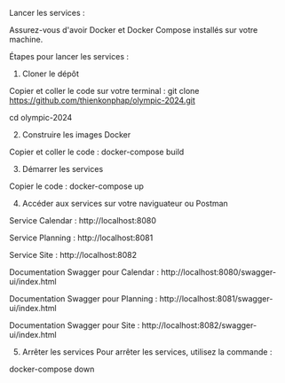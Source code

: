 Lancer les services : 


Assurez-vous d'avoir Docker et Docker Compose installés sur votre machine.

Étapes pour lancer les services : 
1. Cloner le dépôt

Copier et coller le code sur votre terminal :
git clone https://github.com/thienkonphap/olympic-2024.git

cd olympic-2024

2. Construire les images Docker

Copier et coller le code : 
docker-compose build

3. Démarrer les services

Copier le code : 
docker-compose up

4. Accéder aux services sur votre naviguateur ou Postman

Service Calendar : http://localhost:8080

Service Planning : http://localhost:8081

Service Site : http://localhost:8082

Documentation Swagger pour Calendar : http://localhost:8080/swagger-ui/index.html

Documentation Swagger pour Planning : http://localhost:8081/swagger-ui/index.html

Documentation Swagger pour Site : http://localhost:8082/swagger-ui/index.html

5. Arrêter les services
Pour arrêter les services, utilisez la commande :

docker-compose down
